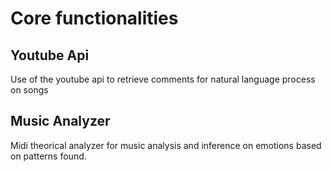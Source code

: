 # Core functionalities

## Youtube Api

Use of the youtube api to retrieve comments for natural language process on songs

## Music Analyzer

Midi theorical analyzer for music analysis and inference on emotions based on patterns found.
